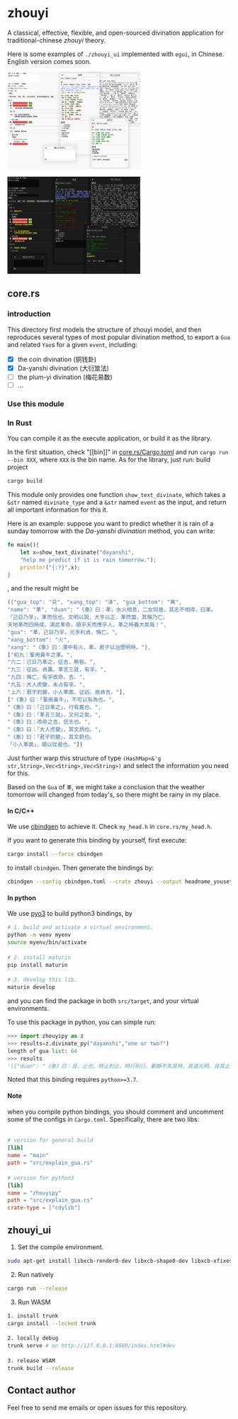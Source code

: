 # zhouyi

A classical, effective, flexible, and open-sourced divination application
for traditional-chinese *zhouyi* theory.


Here is some examples of `./zhouyi_ui` implemented with `egui`, in Chinese. English version comes soon.

<img
  src="./imgs/zhouyi_ui_light.png"
  title="light"
  style="display: inline-block; margin: 0 auto; max-width: 300px">



<img
  src="./imgs/zhouyi_ui_dark.png"
  title="dark"
  style="display: inline-block; margin: 0 auto; max-width: 300px">


## core.rs

### introduction

This directory first models the structure of zhouyi model, and then reproduces several types of most popular divination method, to export a `Gua` and related `Yao`s for a given `event`, including:
- [x] the coin divination (铜钱卦)
- [x] Da-yanshi divination (大衍筮法)
- [ ] the plum-yi divination (梅花易数)
- [ ] ...

### Use this module

### In Rust

You can compile it as the execute application, or build it as the library.

In the first situation, check "[[bin]]" in [core.rs/Cargo.toml](https://github.com/liangzid/zhouyi/blob/master/core.rs/Cargo.toml) and run `cargo run --bin XXX`, where `XXX` is the bin name.
As for the library, just run:
build project
```sh
cargo build
```

This module only provides one function `show_text_divinate`, which takes a `&str` named `divinate_type` and a `&str` named `event` as the input, and return all important information for this it.

Here is an example: suppose you want to predict whether it is rain of a sunday tomorrow with the *Da-yanshi divination* method, you can write:

```rust
fn main(){
    let x=show_text_divinate("dayanshi",
    "help me predict if it is rain tomorrow.");
    println!("{:?}",x);
}
```
, and the result might be

```rust
({"gua_top": "兑", "xang_top": "泽", "gua_bottom": "离",
"name": "革", "duan": "《彖》曰：革，水火相息，二女同居，其志不相得，曰革。
「己日乃孚」，革而信也。文明以說，大亨以正，革而當，其悔乃亡。
天地革而四時成，湯武革命，順乎天而應乎人，革之時義大矣哉！",
"gua": "革，己日乃孚，元亨利貞，悔亡。",
"xang_bottom": "火",
"xang": "《象》曰：澤中有火，革。君子以治歷明時。"},
["初九：鞏用黃牛之革。",
"六二：己日乃革之，征吉，無咎。",
"九三：征凶，貞厲，革言三就，有孚。",
"九四：悔亡，有孚改命，吉。",
"九五：大人虎變，未占有孚。",
"上六：君子豹變，小人革面，征凶，居貞吉。"],
["《象》曰：「鞏用黃牛」，不可以有為也。",
"《象》曰：「己日革之」，行有嘉也。",
"《象》曰：「革言三就」，又何之矣。",
"《象》曰：改命之吉，信志也。",
"《象》曰：「大人虎變」，其文炳也。",
"《象》曰：「君子豹變」，其文蔚也。
「小人革面」，順以從君也。"])
```


Just further warp this structure of type `(HashMap<&'g str,String>,Vec<String>,Vec<String>)` and select the information you need for this.

Based on the `Gua` of `革`, we might take a conclusion that the weather tomorrow will changed from today's, so there might be rainy in my place.

#### In C/C++
We use [cbindgen](https://github.com/mozilla/cbindgen) to achieve it.
Check `my_head.h` in `core.rs/my_head.h`.

If you want to generate this binding by yourself, first execute:
```sh
cargo install --force cbindgen
```
to install `cbindgen`. Then generate the bindings by:

```sh
cbindgen --config cbindgen.toml --crate zhouyi --output headname_youset.h
```

#### In python

We use [pyo3](https://github.com/PyO3/pyo3) to build python3 bindings, by

```sh
# 1. build and activate a virtual environment.
python -m venv myenv
source myenv/bin/activate

# 2. install maturin
pip install maturin

# 3. develop this lib.
maturin develop
```
and you can find the package in both `src/target`, and your virtual environments.

To use this package in python, you can simple run:

```py
>>> import zhouyipy as z
>>> results=z.divinate_py("dayanshi","one or two?")
length of gua list: 64
>>> results
'({"duan": "《彖》曰：艮，止也。時止則止，時行則行，動靜不失其時，其道光明。艮其止，止其所也。上下敵應，不相與也。是以「不獲其身，行其庭不見其人，無咎」也。", "gua": "艮，艮其背，不獲其身，行其庭，不見其人，無咎。", "xang_top": "山", "xang": "《象》曰：兼山，艮。君子以思不出其位。", "gua_bottom": "艮", "gua_top": "艮", "xang_bottom": "山", "name": "艮"}, ["初六：艮其趾，無咎，利永貞。", "六二：艮其腓，不拯其隨，其心不快。", "九三：艮其限，列其夤，厲薰心。", "六四：艮其身，無咎。", "六五：艮其輔，言有序，悔亡。", "上九：敦艮，吉。"], ["《象》曰：艮其趾，未失正也。", "《象》曰：「不拯其隨」，未退聽也。", "《象》曰：「艮其限」，危薰心也。", "《象》曰：「艮其身」，止諸躬也。", "《象》曰：「艮其輔」，以中正也。", "《象》曰：敦艮之吉，以厚終也。"])'
```

Noted that this binding requires `python>=3.7`.

#### Note

when you compile python bindings, you should comment and uncomment
some of the configs in `Cargo.toml`. Specifically, there are two libs:

```toml

# version for general build
[lib]
name = "main"
path = "src/explain_gua.rs"

# version for python3 
[lib]
name = "zhouyipy"
path = "src/explain_gua.rs"
crate-type = ["cdylib"]
```

## zhouyi_ui

1. Set the compile environment.

```sh
sudo apt-get install libxcb-render0-dev libxcb-shape0-dev libxcb-xfixes0-dev libxkbcommon-dev libssl-dev
```

2. Run natively

```sh
cargo run --release
```

3. Run WASM

```sh
1. install trunk
cargo install --locked trunk

2. locally debug
trunk serve # on http://127.0.0.1:8080/index.html#dev

3. release WSAM
trunk build --release
```


## Contact author

Feel free to send me emails or open issues for this repository.
